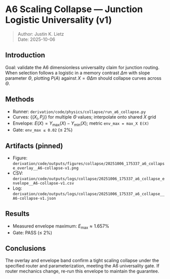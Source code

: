 <!-- DOC-GUARD: REFERENCE -->
# A6 Scaling Collapse — Junction Logistic Universality (v1)

> Author: Justin K. Lietz  
> Date: 2025-10-06

## Introduction

Goal: validate the A6 dimensionless universality claim for junction routing. When selection follows a logistic in a memory contrast $\Delta m$ with slope parameter $\Theta$, plotting $P(A)$ against $X=\Theta\Delta m$ should collapse curves across $\Theta$.

## Methods

- Runner: `derivation/code/physics/collapse/run_a6_collapse.py`
- Curves: $\{(X_i, P_i)\}$ for multiple $\Theta$ values; interpolate onto shared $X$ grid
- Envelope: $E(X)=Y_{\max}(X)-Y_{\min}(X)$; metric `env_max = max_X E(X)`
- Gate: `env_max ≤ 0.02` (≤ 2%)

## Artifacts (pinned)

- Figure: `derivation/code/outputs/figures/collapse/20251006_175337_a6_collapse_overlay__A6-collapse-v1.png`
- CSV: `derivation/code/outputs/logs/collapse/20251006_175337_a6_collapse_envelope__A6-collapse-v1.csv`
- Log: `derivation/code/outputs/logs/collapse/20251006_175337_a6_collapse__A6-collapse-v1.json`

## Results

- Measured envelope maximum: $E_{\max} \approx 1.657\%$
- Gate: PASS (≤ 2%)

## Conclusions

The overlay and envelope band confirm a tight scaling collapse under the specified router and parameterization, meeting the A6 universality gate. If router mechanics change, re-run this envelope to maintain the guarantee.
